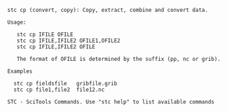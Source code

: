 
    stc cp (convert, copy): Copy, extract, combine and convert data.

    Usage:

       stc cp IFILE OFILE
       stc cp IFILE,IFILE2 OFILE1,OFILE2
       stc cp IFILE,IFILE2 OFILE

       The format of OFILE is determined by the suffix (pp, nc or grib).

    Examples

      stc cp fieldsfile   gribfile.grib
      stc cp file1,file2  file12.nc

    STC - SciTools Commands. Use "stc help" to list available commands
    
